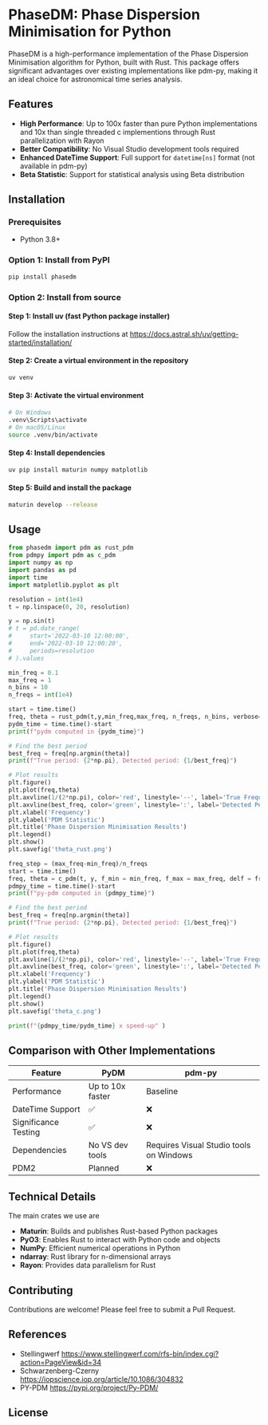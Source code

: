 # PhaseDM: Phase Dispersion Minimisation for Python

PhaseDM is a high-performance implementation of the Phase Dispersion Minimisation algorithm for Python, built with Rust. This package offers significant advantages over existing implementations like pdm-py, making it an ideal choice for astronomical time series analysis.

## Features

- **High Performance**: Up to 100x faster than pure Python implementations and 10x than single threaded c implementions through Rust parallelization with Rayon
- **Better Compatibility**: No Visual Studio development tools required
- **Enhanced DateTime Support**: Full support for `datetime[ns]` format (not available in pdm-py)
- **Beta Statistic**: Support for statistical analysis using Beta distribution

## Installation

### Prerequisites
- Python 3.8+

### Option 1: Install from PyPI
```bash
pip install phasedm
```

### Option 2: Install from source

#### Step 1: Install uv (fast Python package installer)
Follow the installation instructions at https://docs.astral.sh/uv/getting-started/installation/

#### Step 2: Create a virtual environment in the repository
```bash
uv venv
```

#### Step 3: Activate the virtual environment
```bash
# On Windows
.venv\Scripts\activate
# On macOS/Linux
source .venv/bin/activate
```

#### Step 4: Install dependencies
```bash
uv pip install maturin numpy matplotlib
```

#### Step 5: Build and install the package
```bash
maturin develop --release
```

## Usage

```python
from phasedm import pdm as rust_pdm
from pdmpy import pdm as c_pdm
import numpy as np
import pandas as pd
import time
import matplotlib.pyplot as plt

resolution = int(1e4)
t = np.linspace(0, 20, resolution)

y = np.sin(t)
# t = pd.date_range(
#     start='2022-03-10 12:00:00',
#     end='2022-03-10 12:00:20',
#     periods=resolution
# ).values

min_freq = 0.1
max_freq = 1
n_bins = 10
n_freqs = int(1e4)

start = time.time()
freq, theta = rust_pdm(t,y,min_freq,max_freq, n_freqs, n_bins, verbose=1)
pydm_time = time.time()-start
print(f"pydm computed in {pydm_time}")

# Find the best period
best_freq = freq[np.argmin(theta)]
print(f"True period: {2*np.pi}, Detected period: {1/best_freq}")

# Plot results
plt.figure()
plt.plot(freq,theta)
plt.axvline(1/(2*np.pi), color='red', linestyle='--', label='True Frequency')
plt.axvline(best_freq, color='green', linestyle=':', label='Detected Period')
plt.xlabel('Frequency')
plt.ylabel('PDM Statistic')
plt.title('Phase Dispersion Minimisation Results')
plt.legend()
plt.show()
plt.savefig('theta_rust.png')

freq_step = (max_freq-min_freq)/n_freqs
start = time.time()
freq, theta = c_pdm(t, y, f_min = min_freq, f_max = max_freq, delf = freq_step, nbin = n_bins)
pdmpy_time = time.time()-start
print(f"py-pdm computed in {pdmpy_time}")

# Find the best period
best_freq = freq[np.argmin(theta)]
print(f"True period: {2*np.pi}, Detected period: {1/best_freq}")

# Plot results
plt.figure()
plt.plot(freq,theta)
plt.axvline(1/(2*np.pi), color='red', linestyle='--', label='True Frequency')
plt.axvline(best_freq, color='green', linestyle=':', label='Detected Period')
plt.xlabel('Frequency')
plt.ylabel('PDM Statistic')
plt.title('Phase Dispersion Minimisation Results')
plt.legend()
plt.show()
plt.savefig('theta_c.png')

print(f"{pdmpy_time/pydm_time} x speed-up" )
```
## Comparison with Other Implementations

| Feature | PyDM | pdm-py |
|---------|------|--------|
| Performance | Up to 10x faster | Baseline |
| DateTime Support | ✅ | ❌ |
| Significance Testing | ✅  | ❌ |
| Dependencies | No VS dev tools | Requires Visual Studio tools on Windows |
| PDM2 | Planned | ❌ |

## Technical Details
The main crates we use are
- **Maturin**: Builds and publishes Rust-based Python packages
- **PyO3**: Enables Rust to interact with Python code and objects
- **NumPy**: Efficient numerical operations in Python
- **ndarray**: Rust library for n-dimensional arrays
- **Rayon**: Provides data parallelism for Rust

## Contributing

Contributions are welcome! Please feel free to submit a Pull Request.

## References
- Stellingwerf https://www.stellingwerf.com/rfs-bin/index.cgi?action=PageView&id=34
- Schwarzenberg-Czerny https://iopscience.iop.org/article/10.1086/304832
- PY-PDM https://pypi.org/project/Py-PDM/ 

## License
